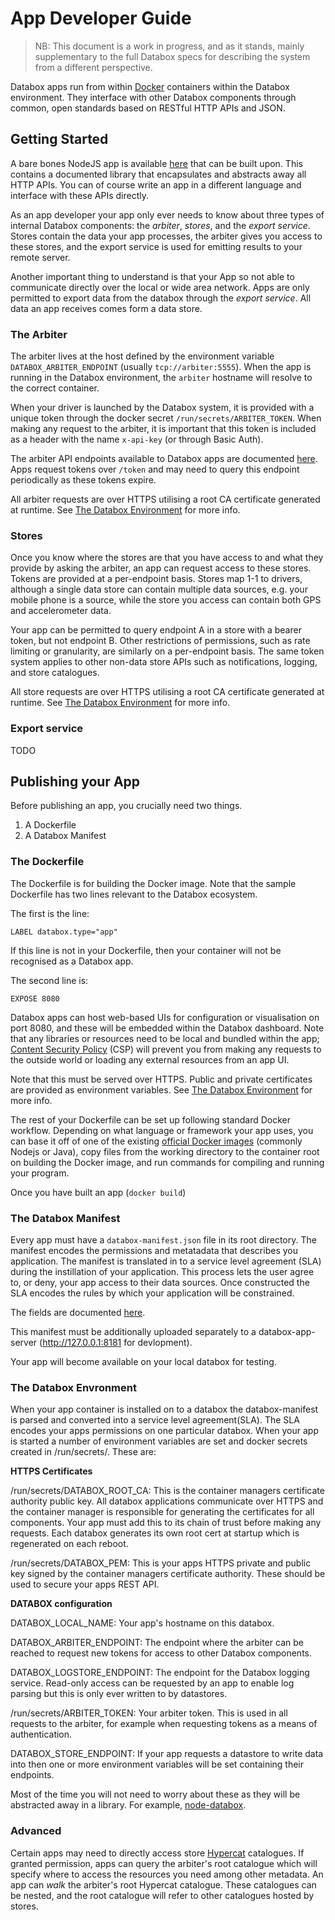 App Developer Guide
===================

> NB: This document is a work in progress, and as it stands, mainly supplementary to the full Databox specs for describing the system from a different perspective.

Databox apps run from within [Docker](https://www.docker.com/) containers within the Databox environment. They interface with other Databox components through common, open standards based on RESTful HTTP APIs and JSON.

Getting Started
---------------

A bare bones NodeJS app is available [here](https://github.com/me-box/databox-app-template-node) that can be built upon. This contains a documented library that encapsulates and abstracts away all HTTP APIs. You can of course write an app in a different language and interface with these APIs directly.

As an app developer your app only ever needs to know about three types of internal Databox components: the _arbiter_, _stores_, and the _export service_. Stores contain the data your app processes, the arbiter gives you access to these stores, and the export service is used for emitting results to your remote server.

Another important thing to understand is that your App so not able to communicate directly over the local or wide area network. Apps are only permitted to export data from the databox through the _export service_. All data an app receives comes form a data store.


### The Arbiter ###

The arbiter lives at the host defined by the environment variable `DATABOX_ARBITER_ENDPOINT` (usually `tcp://arbiter:5555`). When the app is running in the Databox environment, the `arbiter` hostname will resolve to the correct container.

When your driver is launched by the Databox system, it is provided with a unique token through the docker secret  `/run/secrets/ARBITER_TOKEN`. When making any request to the arbiter, it is important that this token is included as a header with the name `x-api-key` (or through Basic Auth).


The arbiter API endpoints available to Databox apps are documented [here](https://github.com/me-box/databox-arbiter#container-facing). Apps request tokens over `/token` and may need to query this endpoint periodically as these tokens expire.

All arbiter requests are over HTTPS utilising a root CA certificate generated at runtime. See [The Databox Environment](/app-dev.md#the-databox-envronment) for more info.

### Stores ###

Once you know where the stores are that you have access to and what they provide by asking the arbiter, an app can request access to these stores. Tokens are provided at a per-endpoint basis. Stores map 1-1 to drivers, although a single data store can contain multiple data sources, e.g. your mobile phone is a source, while the store you access can contain both GPS and accelerometer data.

Your app can be permitted to query endpoint A in a store with a bearer token, but not endpoint B. Other restrictions of permissions, such as rate limiting or granularity, are similarly on a per-endpoint basis. The same token system applies to other non-data store APIs such as notifications, logging, and store catalogues.

All store requests are over HTTPS utilising a root CA certificate generated at runtime. See [The Databox Environment](/app-dev.md#the-databox-envronment) for more info.

### Export service ###
TODO

Publishing your App
-------------------

Before publishing an app, you crucially need two things.

1. A Dockerfile
2. A Databox Manifest

### The Dockerfile ###

The Dockerfile is for building the Docker image. Note that the sample Dockerfile has two lines relevant to the Databox ecosystem.

The first is the line:

    LABEL databox.type="app"

If this line is not in your Dockerfile, then your container will not be recognised as a Databox app.

The second line is:

    EXPOSE 8080

Databox apps can host web-based UIs for configuration or visualisation on port 8080, and these will be embedded within the Databox dashboard. Note that any libraries or resources need to be local and bundled within the app; [Content Security Policy](https://en.wikipedia.org/wiki/Content_Security_Policy) (CSP) will prevent you from making any requests to the outside world or loading any external resources from an app UI.

Note that this must be served over HTTPS. Public and private certificates are provided as environment variables. See [The Databox Environment](/app-dev.md#the-databox-envronment) for more info.

The rest of your Dockerfile can be set up following standard Docker workflow. Depending on what language or framework your app uses, you can base it off of one of the existing [official Docker images](https://hub.docker.com/explore/) (commonly Nodejs or Java), copy files from the working directory to the container root on building the Docker image, and run commands for compiling and running your program.

Once you have built an app (`docker build`)

### The Databox Manifest ###

Every app must have a `databox-manifest.json` file in its root directory. The manifest encodes the permissions and metatadata that describes you application. The manifest is translated in to a service level agreement (SLA) during the instillation of your application. This process lets the user agree to, or deny, your app access to their data sources. Once constructed the SLA encodes the rules by which your application will be constrained.

The fields are documented [here](https://github.com/me-box/documents/blob/master/specs/manifest_and_sla.md#manifest).

This manifest must be additionally uploaded separately to a databox-app-server (http://127.0.0.1:8181 for devlopment).

Your app will become available on your local databox for testing.

### The Databox Envronment ###

When your app container is installed on to a databox the databox-manifest is parsed and converted into a service level agreement(SLA). The SLA encodes your apps permissions on one particular databox. When your app is started a number of environment variables are set and docker secrets created in /run/secrets/. These are:

**HTTPS Certificates**

/run/secrets/DATABOX_ROOT_CA: This is the container managers certificate authority public key. All databox applications communicate over HTTPS and the container manager is responsible for generating the certificates for all components. Your app must add this to its chain of trust before making any requests. Each databox generates its own root cert at startup which is regenerated on each reboot.

/run/secrets/DATABOX_PEM: This is your apps HTTPS private and public key signed by the container managers certificate authority. These should be used to secure your apps REST API.

**DATABOX configuration**

DATABOX_LOCAL_NAME: Your app's hostname on this databox.

DATABOX_ARBITER_ENDPOINT: The endpoint where the arbiter can be reached to request new tokens for access to other Databox components.

DATABOX_LOGSTORE_ENDPOINT: The endpoint for the Databox logging service. Read-only access can be requested by an app to enable log parsing but this is only ever written to by datastores.

/run/secrets/ARBITER_TOKEN: Your arbiter token. This is used in all requests to the arbiter, for example when requesting tokens as a means of authentication.

DATABOX_STORE_ENDPOINT: If your app requests a datastore to write data into then one or more environment variables will be set containing their endpoints.

Most of the time you will not need to worry about these as they will be abstracted away in a library. For example, [node-databox](https://github.com/me-box/node-databox).

### Advanced ###

Certain apps may need to directly access store [Hypercat](http://www.hypercat.io/) catalogues. If granted permission, apps can query the arbiter's root catalogue which will specify where to access the resources you need among other metadata. An app can _walk_ the arbiter's root Hypercat catalogue. These catalogues can be nested, and the root catalogue will refer to other catalogues hosted by stores.
